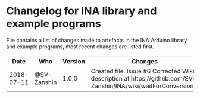 # Changelog for INA library and example programs  
File contains a list of changes made to artefacts in the INA Arduino library and example programs, most recent changes are listed first.

<table>
  <th style="width:15%">Date</th>
  <th style="width:20%">Who</th>
  <th style="width:15%">Version</th>
  <th style="width:40%">Changes</th>
  <tr>
    <td>2018-07-11</td>
    <td>@SV-Zanshin</td>
    <td>1.0.0</td>
    <td>Created file.
    Issue #6 Corrected Wiki description at https://github.com/SV-Zanshin/INA/wiki/waitForConversion()
  </tr>
</table>
